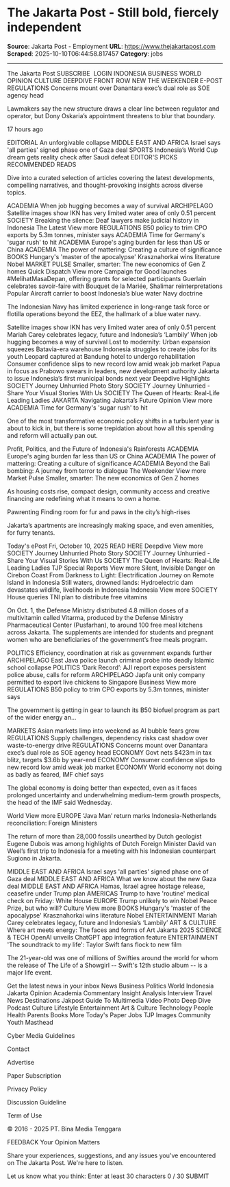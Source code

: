 # The Jakarta Post - Still bold, fiercely independent

**Source**: Jakarta Post - Employment
**URL**: https://www.thejakartapost.com
**Scraped**: 2025-10-10T06:44:58.817457
**Category**: jobs

---

The Jakarta Post
SUBSCRIBE
  LOGIN
INDONESIA
BUSINESS
WORLD
OPINION
CULTURE
DEEPDIVE
FRONT ROW
NEW
THE WEEKENDER
E-POST
REGULATIONS
Concerns mount over Danantara exec’s dual role as SOE agency head

Lawmakers say the new structure draws a clear line between regulator and operator, but Dony Oskaria’s appointment threatens to blur that boundary.

17 hours ago

EDITORIAL
An unforgivable collapse
MIDDLE EAST AND AFRICA
Israel says 'all parties' signed phase one of Gaza deal
SPORTS
Indonesia’s World Cup dream gets reality check after Saudi defeat
EDITOR'S PICKS
RECOMMENDED READS

Dive into a curated selection of articles covering the latest developments, compelling narratives, and thought-provoking insights across diverse topics.

ACADEMIA
When job hugging becomes a way of survival
ARCHIPELAGO
Satellite images show IKN has very limited water area of only 0.51 percent
SOCIETY
Breaking the silence: Deaf lawyers make judicial history in Indonesia
The Latest
View more 
REGULATIONS
B50 policy to trim CPO exports by 5.3m tonnes, minister says
ACADEMIA
Time for Germany's 'sugar rush' to hit
ACADEMIA
Europe's aging burden far less than US or China
ACADEMIA
The power of mattering: Creating a culture of significance
BOOKS
Hungary's 'master of the apocalypse' Krasznahorkai wins literature Nobel
MARKET PULSE
Smaller, smarter: The new economics of Gen Z homes
Quick Dispatch
View more 
Campaign for Good launches #MelihatMasaDepan, offering grants for selected participants
Guerlain celebrates savoir-faire with Bouquet de la Mariée, Shalimar reinterpretations
Popular
Aircraft carrier to boost Indonesia’s blue water Navy doctrine

The Indonesian Navy has limited experience in long-range task force or flotilla operations beyond the EEZ, the hallmark of a blue water navy.

Satellite images show IKN has very limited water area of only 0.51 percent
Mariah Carey celebrates legacy, future and Indonesia’s ‘Lambily’
When job hugging becomes a way of survival
Lost to modernity: Urban expansion squeezes Batavia-era warehouse
Indonesia struggles to create jobs for its youth
Leopard captured at Bandung hotel to undergo rehabilitation
Consumer confidence slips to new record low amid weak job market
Papua in focus as Prabowo swears in leaders, new development authority
Jakarta to issue Indonesia’s first municipal bonds next year
Deepdive Highlights
SOCIETY
Journey Unhurried Photo Story
SOCIETY
Journey Unhurried - Share Your Visual Stories With Us
SOCIETY
The Queen of Hearts: Real-Life Leading Ladies
JAKARTA
Navigating Jakarta’s Future
Opinion
View more 
ACADEMIA
Time for Germany's 'sugar rush' to hit

One of the most transformative economic policy shifts in a turbulent year is about to kick in, but there is some trepidation about how all this spending and reform will actually pan out.

Profit, Politics, and the Future of Indonesia's Rainforests
ACADEMIA
Europe's aging burden far less than US or China
ACADEMIA
The power of mattering: Creating a culture of significance
ACADEMIA
Beyond the Bali bombing: A journey from terror to dialogue
The Weekender
View more 
Market Pulse
Smaller, smarter: The new economics of Gen Z homes

As housing costs rise, compact design, community access and creative financing are redefining what it means to own a home.

Pawrenting
Finding room for fur and paws in the city’s high-rises

Jakarta’s apartments are increasingly making space, and even amenities, for furry tenants.  

Today's ePost
Fri, October 10, 2025
READ HERE
Deepdive
View more 
SOCIETY
Journey Unhurried Photo Story
SOCIETY
Journey Unhurried - Share Your Visual Stories With Us
SOCIETY
The Queen of Hearts: Real-Life Leading Ladies
TJP Special Reports
View more 
Silent, Invisible Danger on Cirebon Coast
From Darkness to Light: Electrification Journey on Remote Island in Indonesia
Still waters, drowned lands: Hydroelectric dam devastates wildlife, livelihoods in Indonesia
Indonesia
View more 
SOCIETY
House queries TNI plan to distribute free vitamins

On Oct. 1, the Defense Ministry distributed 4.8 million doses of a multivitamin called Vitarma, produced by the Defense Ministry Pharmaceutical Center (Pusfarhan), to around 100 free meal kitchens across Jakarta. The supplements are intended for students and pregnant women who are beneficiaries of the government’s free meals program.

POLITICS
Efficiency, coordination at risk as government expands further
ARCHIPELAGO
East Java police launch criminal probe into deadly Islamic school collapse
POLITICS
‘Dark Record’: AJI report exposes persistent police abuse, calls for reform
ARCHIPELAGO
Japfa unit only company permitted to export live chickens to Singapore
Business
View more 
REGULATIONS
B50 policy to trim CPO exports by 5.3m tonnes, minister says

The government is getting in gear to launch its B50 biofuel program as part of the wider energy an...

MARKETS
Asian markets limp into weekend as AI bubble fears grow
REGULATIONS
Supply challenges, dependency risks cast shadow over waste-to-energy drive
REGULATIONS
Concerns mount over Danantara exec’s dual role as SOE agency head
ECONOMY
Govt nets $423m in tax blitz, targets $3.6b by year-end
ECONOMY
Consumer confidence slips to new record low amid weak job market
ECONOMY
World economy not doing as badly as feared, IMF chief says

The global economy is doing better than expected, even as it faces prolonged uncertainty and underwhelming medium-term growth prospects, the head of the IMF said Wednesday. 

World
View more 
EUROPE
‘Java Man’ return marks Indonesia-Netherlands reconciliation: Foreign Ministers

The return of more than 28,000 fossils unearthed by Dutch geologist Eugene Dubois was among highlights of Dutch Foreign Minister David van Weel’s first trip to Indonesia for a meeting with his Indonesian counterpart Sugiono in Jakarta.

MIDDLE EAST AND AFRICA
Israel says 'all parties' signed phase one of Gaza deal
MIDDLE EAST AND AFRICA
What we know about the new Gaza deal
MIDDLE EAST AND AFRICA
Hamas, Israel agree hostage release, ceasefire under Trump plan
AMERICAS
Trump to have 'routine' medical check on Friday: White House
EUROPE
Trump unlikely to win Nobel Peace Prize, but who will?
Culture
View more 
BOOKS
Hungary's 'master of the apocalypse' Krasznahorkai wins literature Nobel
ENTERTAINMENT
Mariah Carey celebrates legacy, future and Indonesia’s ‘Lambily’
ART & CULTURE
Where art meets energy: The faces and forms of Art Jakarta 2025
SCIENCE & TECH
OpenAI unveils ChatGPT app integration feature
ENTERTAINMENT
'The soundtrack to my life': Taylor Swift fans flock to new film

The 21-year-old was one of millions of Swifties around the world for whom the release of The Life of a Showgirl -- Swift's 12th studio album -- is a major life event.

 
Get the latest news in your inbox
News
Business
Politics
World
Indonesia
Jakarta
Opinion
Academia
Commentary
Insight
Analysis
Interview
Travel
News
Destinations
Jakpost Guide To
Multimedia
Video
Photo
Deep Dive
Podcast
Culture
Lifestyle
Entertainment
Art & Culture
Technology
People
Health
Parents
Books
More
Today's Paper
Jobs
TJP Images
Community
Youth
Masthead
 
Cyber Media Guidelines
 
Contact
 
Advertise
 
Paper Subscription
 
Privacy Policy
 
Discussion Guideline
 
Term of Use

© 2016 - 2025 PT. Bina Media Tenggara

FEEDBACK
Your Opinion Matters

Share your experiences, suggestions, and any issues you've encountered on The Jakarta Post. We're here to listen.

Let us know what you think:
Enter at least 30 characters
0 / 30
SUBMIT

